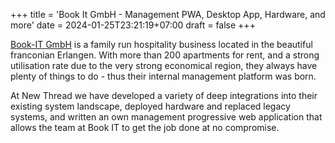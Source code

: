 +++
title = 'Book It GmbH - Management PWA, Desktop App, Hardware, and more'
date = 2024-01-25T23:21:19+07:00
draft = false
+++

[Book-IT GmbH](https://book-it.de) is a family run hospitality business located in the beautiful franconian Erlangen. With more than 200 apartments for rent, and a strong utilisation rate due to the very strong economical region, they always have plenty of things to do - thus their internal management platform was born.

At New Thread we have developed a variety of deep integrations into their existing system landscape, deployed hardware and replaced legacy systems, and written an own management progressive web application that allows the team at Book IT to get the job done at no compromise.
